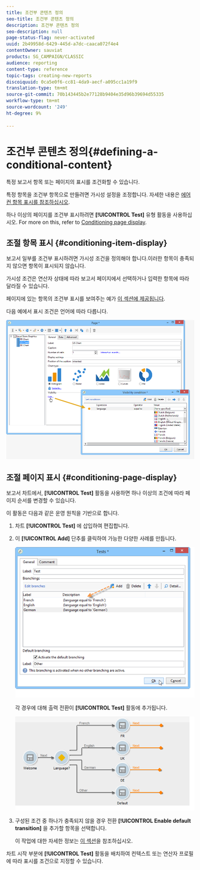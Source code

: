 ```yaml
---
title: 조건부 콘텐츠 정의
seo-title: 조건부 콘텐츠 정의
description: 조건부 콘텐츠 정의
seo-description: null
page-status-flag: never-activated
uuid: 2b49958d-6429-445d-a7dc-caaca072f4e4
contentOwner: sauviat
products: SG_CAMPAIGN/CLASSIC
audience: reporting
content-type: reference
topic-tags: creating-new-reports
discoiquuid: 0ca5e0f6-cc81-4da9-aecf-a095cc1a19f9
translation-type: tm+mt
source-git-commit: 70b143445b2e77128b9404e35d96b39694d55335
workflow-type: tm+mt
source-wordcount: '249'
ht-degree: 9%

---
```



# 조건부 콘텐츠 정의{#defining-a-conditional-content}

특정 보고서 항목 또는 페이지의 표시를 조건화할 수 있습니다.

특정 항목을 조건부 항목으로 만들려면 가시성 설정을 조정합니다. 자세한 내용은 [에어컨 항목 표시를 참조하십시오](#conditioning-item-display).

하나 이상의 페이지를 조건부 표시하려면 **[!UICONTROL Test]** 유형 활동을 사용하십시오. For more on this, refer to [Conditioning page display](#conditioning-page-display).

## 조절 항목 표시 {#conditioning-item-display}

보고서 일부를 조건부 표시하려면 가시성 조건을 정의해야 합니다.이러한 항목이 충족되지 않으면 항목이 표시되지 않습니다.

가시성 조건은 연산자 상태에 따라 보고서 페이지에서 선택하거나 입력한 항목에 따라 달라질 수 있습니다.

페이지에 있는 항목의 조건부 표시를 보여주는 예가 [이 섹션에 제공됩니다](../../web/using/form-rendering.md#defining-fields-conditional-display).

다음 예에서 표시 조건은 언어에 따라 다릅니다.

![](assets/reporting_display_condition.png)

## 조절 페이지 표시 {#conditioning-page-display}

보고서 차트에서, **[!UICONTROL Test]** 활동을 사용하면 하나 이상의 조건에 따라 페이지 순서를 변경할 수 있습니다.

이 활동은 다음과 같은 운영 원칙을 기반으로 합니다.

1. 차트 **[!UICONTROL Test]** 에 삽입하여 편집합니다.
1. 이 **[!UICONTROL Add]** 단추를 클릭하여 가능한 다양한 사례를 만듭니다.

   ![](assets/reporting_test_sample.png)

   각 경우에 대해 출력 전환이 **[!UICONTROL Test]** 활동에 추가됩니다.

   ![](assets/reporting_test_transitions.png)

1. 구성된 조건 중 하나가 충족되지 않을 경우 전환 **[!UICONTROL Enable default transition]** 을 추가할 항목을 선택합니다.

   이 작업에 대한 자세한 정보는 [이 섹션](../../web/using/defining-web-forms-page-sequencing.md#conditional-page-display)을 참조하십시오.

차트 시작 부분에 **[!UICONTROL Test]** 활동을 배치하여 컨텍스트 또는 연산자 프로필에 따라 표시를 조건으로 지정할 수 있습니다.
